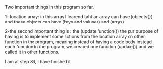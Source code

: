 Two important  things in this program so far.

1- location array: in this array I learend taht an array can have (objects{}) and these objects can have (keys and valuses) and (arrys).

2-the second important thing is : the (update function()) the pur  purpose of having is to implement some actions from the location array on other function in the program, meaning instead  of 
having a code body instead each function in the program, we created one function (update()) and we called it in other functions.

I am at step 86, I have finished it
